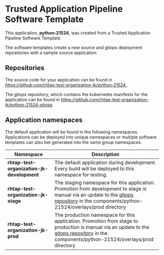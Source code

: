# Trusted Application Pipeline Software Template

This application, **python-21524**, was created from a Trusted Application Pipeline Software Template.

The software templates create a new source and gitops deployment repositories with a sample source application. 

## Repositories

The source code for your application can be found in [https://github.com/rhtap-test-organization-jk/python-21524 ](https://github.com/rhtap-test-organization-jk/python-21524 ).
 
The gitops repository, which contains the kubernetes manifests for the application can be found in 
[https://github.com/rhtap-test-organization-jk/python-21524-gitops ](https://github.com/rhtap-test-organization-jk/python-21524-gitops ) 

## Application namespaces 

The default application will be found in the following namespaces. Applications can be deployed into unique namespaces or multiple software templates can also bet generated into the same group namespaces.  

|  Namespace   |  Description   |  
| -------- | -------- |   
| **rhtap-test-organization-jk-development** | The default application during development. Every build will be deployed to this namespace for testing. | 
| **rhtap-test-organization-jk-stage** | The staging namespace for this application. Promotion from development to stage is manual via an update to the [gitops repository](https://github.com/rhtap-test-organization-jk/python-21524-gitops ) in the components/python-21524/overlays/prod directory |  
| **rhtap-test-organization-jk-prod** | The production namespace for this application. Promotion from stage to production is manual via an update to the [gitops repository](https://github.com/rhtap-test-organization-jk/python-21524-gitops ) in the components/python-21524/overlays/prod directory | 